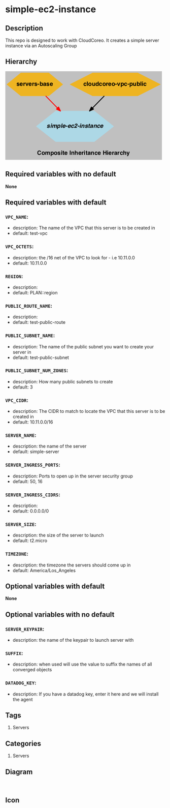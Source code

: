 simple-ec2-instance
============================



## Description
This repo is designed to work with CloudCoreo. It creates a simple server instance via an Autoscaling Group


## Hierarchy
![composite inheritance hierarchy](https://raw.githubusercontent.com/CloudCoreo/simple-ec2-instance/master/images/hierarchy.png "composite inheritance hierarchy")



## Required variables with no default

**None**


## Required variables with default

### `VPC_NAME`:
  * description: The name of the VPC that this server is to be created in
  * default: test-vpc

### `VPC_OCTETS`:
  * description: the /16 net of the VPC to look for - i.e 10.11.0.0
  * default: 10.11.0.0


### `REGION`:
  * description: 
  * default: PLAN::region


### `PUBLIC_ROUTE_NAME`:
  * description: 
  * default: test-public-route

### `PUBLIC_SUBNET_NAME`:
  * description: The name of the public subnet you want to create your server in
  * default: test-public-subnet

### `PUBLIC_SUBNET_NUM_ZONES`:
  * description: How many public subnets to create
  * default: 3

### `VPC_CIDR`:
  * description: The CIDR to match to locate the VPC that this server is to be created in
  * default: 10.11.0.0/16

### `SERVER_NAME`:
  * description: the name of the server
  * default: simple-server


### `SERVER_INGRESS_PORTS`:
  * description: Ports to open up in the server security group
  * default: 50, 16

### `SERVER_INGRESS_CIDRS`:
  * description: 
  * default: 0.0.0.0/0

### `SERVER_SIZE`:
  * description: the size of the server to launch
  * default: t2.micro


### `TIMEZONE`:
  * description: the timezone the servers should come up in
  * default: America/Los_Angeles


## Optional variables with default

**None**


## Optional variables with no default

### `SERVER_KEYPAIR`:
  * description: the name of the keypair to launch server with

### `SUFFIX`:
  * description: when used will use the value to suffix the names of all converged objects

### `DATADOG_KEY`:
  * description: If you have a datadog key, enter it here and we will install the agent

## Tags
1. Servers


## Categories
1. Servers



## Diagram
![diagram](https://raw.githubusercontent.com/CloudCoreo/simple-ec2-instance/master/images/diagram.png "diagram")


## Icon


